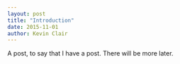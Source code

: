 ```yaml
---
layout: post
title: "Introduction"
date: 2015-11-01
author: Kevin Clair
---
```


A post, to say that I have a post. There will be more later.
